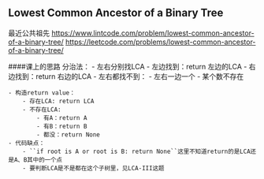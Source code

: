 ## Lowest Common Ancestor of a Binary Tree
最近公共祖先
https://www.lintcode.com/problem/lowest-common-ancestor-of-a-binary-tree/
https://leetcode.com/problems/lowest-common-ancestor-of-a-binary-tree/

####课上的思路
分治法：
    - 左右分别找LCA
        - 左边找到：return 左边的LCA
        - 右边找到：return 右边的LCA
        - 左右都找不到：
            - 左右一边一个
            - 某个数不存在
            
    - 构造return value：
        - 存在LCA: return LCA
        - 不存在LCA: 
            - 有A：return A
            - 有B：return B
            - 都没：return None
    - 代码缺点：
        - ``if root is A or root is B: return None``这里不知道return的是LCA还是A、B其中的一个点
        - 要判断LCA是不是都在这个子树里，见LCA-III这题
        



```py


```

